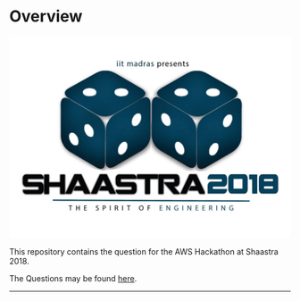 # Overview

![Shaastra_logo](Shaastra.jpg)

This repository contains the question for the AWS Hackathon at Shaastra 2018.

The Questions may be found [here](Questions.md).

---
